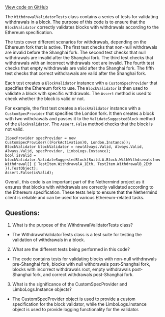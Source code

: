 [View code on GitHub](https://github.com/NethermindEth/nethermind/src/Nethermind/Nethermind.Blockchain.Test/Validators/WithdrawalValidatorTests.cs)

The `WithdrawalValidatorTests` class contains a series of tests for validating withdrawals in a block. The purpose of this code is to ensure that the `BlockValidator` correctly validates blocks with withdrawals according to the Ethereum specification. 

The tests cover different scenarios for withdrawals, depending on the Ethereum fork that is active. The first test checks that non-null withdrawals are invalid before the Shanghai fork. The second test checks that null withdrawals are invalid after the Shanghai fork. The third test checks that withdrawals with an incorrect withdrawals root are invalid. The fourth test checks that empty withdrawals are valid after the Shanghai fork. The fifth test checks that correct withdrawals are valid after the Shanghai fork.

Each test creates a `BlockValidator` instance with a `CustomSpecProvider` that specifies the Ethereum fork to use. The `BlockValidator` is then used to validate a block with specific withdrawals. The `Assert` method is used to check whether the block is valid or not.

For example, the first test creates a `BlockValidator` instance with a `CustomSpecProvider` that specifies the London fork. It then creates a block with two withdrawals and passes it to the `ValidateSuggestedBlock` method of the `BlockValidator`. The `Assert.False` method checks that the block is not valid.

```
ISpecProvider specProvider = new CustomSpecProvider(((ForkActivation)0, London.Instance));
BlockValidator blockValidator = new(Always.Valid, Always.Valid, Always.Valid, specProvider, LimboLogs.Instance);
bool isValid = blockValidator.ValidateSuggestedBlock(Build.A.Block.WithWithdrawals(new Withdrawal[] { TestItem.WithdrawalA_1Eth, TestItem.WithdrawalB_2Eth }).TestObject);
Assert.False(isValid);
```

Overall, this code is an important part of the Nethermind project as it ensures that blocks with withdrawals are correctly validated according to the Ethereum specification. These tests help to ensure that the Nethermind client is reliable and can be used for various Ethereum-related tasks.
## Questions: 
 1. What is the purpose of the WithdrawalValidatorTests class?
- The WithdrawalValidatorTests class is a test suite for testing the validation of withdrawals in a block.

2. What are the different tests being performed in this code?
- The code contains tests for validating blocks with non-null withdrawals pre-Shanghai fork, blocks with null withdrawals post-Shanghai fork, blocks with incorrect withdrawals root, empty withdrawals post-Shanghai fork, and correct withdrawals post-Shanghai fork.

3. What is the significance of the CustomSpecProvider and LimboLogs.Instance objects?
- The CustomSpecProvider object is used to provide a custom specification for the block validator, while the LimboLogs.Instance object is used to provide logging functionality for the validator.